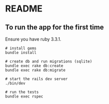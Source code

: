 # README

## To run the app for the first time

Ensure you have ruby 3.3.1.

```
# install gems
bundle install

# create db and run migrations (sqlite)
bundle exec rake db:create
bundle exec rake db:migrate

# start the rails dev server
./bin/dev

# run the tests
bundle exec rspec
```
